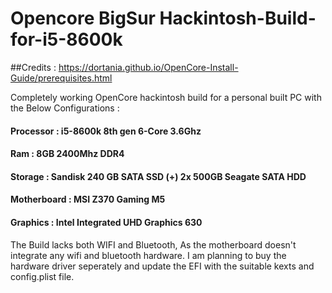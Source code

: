 # Opencore BigSur Hackintosh-Build-for-i5-8600k

##Credits : https://dortania.github.io/OpenCore-Install-Guide/prerequisites.html

Completely working OpenCore hackintosh build for a personal built PC with the Below Configurations :

#### Processor : i5-8600k 8th gen 6-Core 3.6Ghz
#### Ram : 8GB 2400Mhz DDR4
#### Storage : Sandisk 240 GB SATA SSD (+) 2x 500GB Seagate SATA HDD
#### Motherboard : MSI Z370 Gaming M5
#### Graphics : Intel Integrated UHD Graphics 630 

The Build lacks both WIFI and Bluetooth, As the motherboard doesn't integrate any wifi and bluetooth hardware.
I am planning to buy the hardware driver seperately and update the EFI with the suitable kexts and config.plist file.



